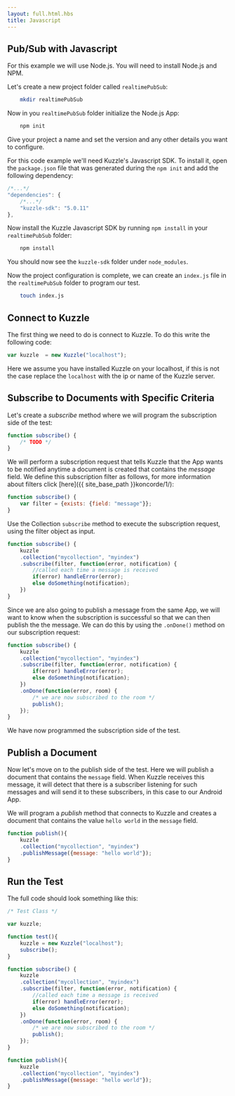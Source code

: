 ```yaml
---
layout: full.html.hbs
title: Javascript
---
```


## Pub/Sub with Javascript

For this example we will use Node.js. You will need to install Node.js and NPM.

Let's create a new project folder called `realtimePubSub`:


```bash
    mkdir realtimePubSub
```

Now in you `realtimePubSub` folder initialize the Node.js App:


```bash
    npm init
```

Give your project a name and set the version and any other details you want to configure.

For this code example we'll need Kuzzle's Javascript SDK. To install it, open the `package.json` file that was generated during the `npm init` and add the following dependency:


```javascript
/*...*/
"dependencies": {
    /*...*/
    "kuzzle-sdk": "5.0.11"
},
```

Now install the Kuzzle Javascript SDK by running `npm install` in your `realtimePubSub` folder:

```bash
    npm install
```

You should now see the `kuzzle-sdk` folder under `node_modules`.

Now the project configuration is complete, we can create an `index.js` file in the `realtimePubSub` folder to program our test.

```bash
    touch index.js
```

## Connect to Kuzzle

The first thing we need to do is connect to Kuzzle. To do this write the following code:

```Javascript
var kuzzle  = new Kuzzle("localhost");
```

Here we assume you have installed Kuzzle on your localhost, if this is not the case replace the `localhost` with the ip or name of the Kuzzle server.

## Subscribe to Documents with Specific Criteria


Let's create a *subscribe* method where we will program the subscription side of the test:

```Javascript
function subscribe() {
    /* TODO */
}
```

We will perform a subscription request that tells Kuzzle that the App wants to be notified anytime a document is created that contains the *message* field. We define this subscription filter as follows, for more information about filters click [here]({{ site_base_path }}koncorde/1/):

```Javascript
function subscribe() {
    var filter = {exists: {field: "message"}};
}
```

Use the Collection `subscribe` method to execute the subscription request, using the filter object as input.

```Javascript
function subscribe() {
    kuzzle
    .collection("mycollection", "myindex")
    .subscribe(filter, function(error, notification) {
        //called each time a message is received
        if(error) handleError(error); 
        else doSomething(notification);
    })
}
```

Since we are also going to publish a message from the same App, we will want to know when the subscription is successful so that we can then publish the the  message. We can do this by using the `.onDone()` method on our subscription request:

```Javascript
function subscribe() {
    kuzzle
    .collection("mycollection", "myindex")
    .subscribe(filter, function(error, notification) {
        if(error) handleError(error);
        else doSomething(notification);
    })
    .onDone(function(error, room) {
        /* we are now subscribed to the room */
        publish();
    });
}
```

We have now programmed the subscription side of the test.


## Publish a Document

Now let's move on to the publish side of the test. Here we will publish a document that contains the `message` field. When Kuzzle receives this message, it will detect that there is a subscriber listening for such messages and will send it to these subscribers, in this case to our Android App.

We will program a *publish* method that connects to Kuzzle and creates a document that contains the value `hello world` in the `message` field.

```Javascript
function publish(){
    kuzzle
    .collection("mycollection", "myindex")
    .publishMessage({message: "hello world"});
}
```
 
## Run the Test

The full code should look something like this:

```Javascript
/* Test Class */

var kuzzle;

function test(){
    kuzzle = new Kuzzle("localhost");
    subscribe();
}

function subscribe() {
    kuzzle
    .collection("mycollection", "myindex")
    .subscribe(filter, function(error, notification) {
        //called each time a message is received
        if(error) handleError(error);
        else doSomething(notification);
    })
    .onDone(function(error, room) {
        /* we are now subscribed to the room */
        publish();
    });
}

function publish(){
    kuzzle
    .collection("mycollection", "myindex")
    .publishMessage({message: "hello world"});
}

```
